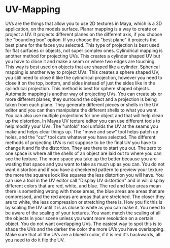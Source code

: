 # UV-Mapping
UVs are the things that allow you to use 2D textures in Maya, which is a 3D application, on the models surface.
Planar mapping is a way to create or project a UV. It projects different planes on the different axis, if you choose the "bounding box" option. If you choose the "best plane" it projects the best plane for the faces you selected. This type of projection is best used for flat surfaces or objects, not super complex ones.
Cylindrical mapping is another method for projecting UVs. This creates a cylinder shaped UV but you have to close it and make a seam or where two edges are touching. This way is best used on objects that are shaped like a cylinder.
Spherical mapping is another way to project UVs. This creates a sphere shaped UV, you still need to close it like the cylindrical projection, however you need to close it on the top, bottom, and sides instead of just the sides like in the cylindrical projection. This method is best for sphere shaped objects.
Automatic mapping is another way of projecting UVs. You can create six or more different planes, they surround the object and a projection is being taken from each plane. They generate different pieces or shells in the UV editor and you can then manipulate the different shells to what you want.
You can also use multiple projections for one object and that will help clean up the distortion.
In Mayas UV texture editor you can use different tools to help modify your UVs. The "unfold" tool unfolds the UV at the seams you make and helps clear things up. The "move and sew" tool helps patch up holes, and the "cut" tool cuts whatever you have selected.
The different methods of projecting UVs is not suppose to be the final UV you have to change it and fix the distortion. They are there to start you out.
The zero to one space is where all the shells of an object are laid out to where you can see the texture. The more space you take up the better because you are wasting that space and you want to take as much up as you can.
You do not want distortion and if you have a checkered pattern to preview your texture the more the squares look like squares the less distortion you will have.
You can use a tool in the UV editor call "Display UV distortion" and in will display different colors that are red, white, and blue. The red and blue areas mean there is something wrong with those areas, the blue areas are areas that are compressed, and the red areas are areas that are stretched. The closer they are to white, the less compression or stretching there is. How you fix this is by scaling the UV until it is as close to white as you can make it.
You need to be aware of the scaling of your textures. You want match the scaling of all the objects in your scene unless you want more resolution on a certain object.
You do not want overlapping UVs. The easiest way to spot this is to shade the UVs and the darker the color the more UVs you have overlapping. Make sure that all the UVs are a blueish color, if it is red it's backwards, all you need to do it flip the UV.
